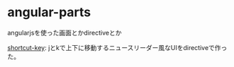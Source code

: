 angular-parts
==================

angularjsを使った画面とかdirectiveとか

[shortcut-key](http://grapswiz.com/angular-parts/shortcut-key/): jとkで上下に移動するニュースリーダー風なUIをdirectiveで作った。